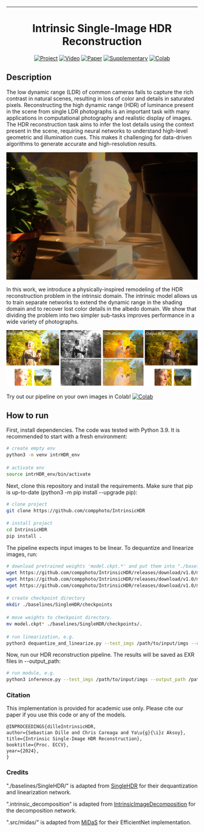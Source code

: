 
---

<div align="center">    
 
# Intrinsic Single-Image HDR Reconstruction  

[![Project](http://img.shields.io/badge/project-intrinsicHDR-cc9933.svg)](https://yaksoy.github.io/intrinsicHDR/)
[![Video](http://img.shields.io/badge/video-YouTube-4b44ce.svg)](https://www.youtube.com/watch?v=EiyH52BcKkw)
[![Paper](http://img.shields.io/badge/paper-ECCV2024-B31B1B.svg)](https://arxiv.org/abs/2409.13803)
[![Supplementary](http://img.shields.io/badge/suppl.-intrinsicHDR-B31B1B.svg)](https://yaksoy.github.io/papers/ECCV24-IntrinsicHDR-supp.pdf)
[![Colab](https://colab.research.google.com/assets/colab-badge.svg)](https://colab.research.google.com/github/compphoto/IntrinsicHDR/blob/main/notebooks/intrinsicHDR.ipynb)  


</div>
 


## Description   


The low dynamic range (LDR) of common cameras fails to capture the rich contrast in natural scenes, resulting in loss of color and details in saturated pixels. Reconstructing the high dynamic range (HDR) of luminance present in the scene from single LDR photographs is an important task with many applications in computational photography and realistic display of images. The HDR reconstruction task aims to infer the lost details using the context present in the scene, requiring neural networks to understand high-level geometric and illumination cues. This makes it challenging for data-driven algorithms to generate accurate and high-resolution results. 

![teaser](./figures/representative.jpg)

In this work, we introduce a physically-inspired remodeling of the HDR reconstruction problem in the intrinsic domain. The intrinsic model allows us to train separate networks to extend the dynamic range in the shading domain and to recover lost color details in the albedo domain. We show that dividing the problem into two simpler sub-tasks improves performance in a wide variety of photographs.   

![pipeline](./figures/pipeline.jpg)

Try out our pipeline on your own images in Colab! [![Colab](https://colab.research.google.com/assets/colab-badge.svg)](https://colab.research.google.com/github/compphoto/IntrinsicHDR/blob/main/notebooks/intrinsicHDR.ipynb)

## How to run   
First, install dependencies. The code was tested with Python 3.9. It is recommended to start with a fresh environment:
```bash
# create empty env
python3 -m venv intrHDR_env

# activate env
source intrHDR_env/bin/activate
```
Next, clone this repository and install the requirements. Make sure that pip is up-to-date (python3 -m pip install --upgrade pip):

```bash
# clone project   
git clone https://github.com/compphoto/IntrinsicHDR

# install project   
cd IntrinsicHDR
pip install .
 ```   

The pipeline expects input images to be linear. 
To dequantize and linearize images, run:

 ```bash
# download pretrained weights 'model.ckpt.*' and put them into "./baselines/SingleHDR/checkpoints"
wget https://github.com/compphoto/IntrinsicHDR/releases/download/v1.0/model.ckpt.data-00000-of-00001
wget https://github.com/compphoto/IntrinsicHDR/releases/download/v1.0/model.ckpt.index 
wget https://github.com/compphoto/IntrinsicHDR/releases/download/v1.0/model.ckpt.meta 

# create checkpoint directory
mkdir ./baselines/SingleHDR/checkpoints

# move weights to checkpoint directory.
mv model.ckpt* ./baselines/SingleHDR/checkpoints/.

# run linearization, e.g.  
python3 dequantize_and_linearize.py --test_imgs /path/to/input/imgs --output_path /path/to/results --root .
```
 Now, run our HDR reconstruction pipeline. The results will be saved as EXR files in --output_path:  
 ```bash
# run module, e.g.  
python3 inference.py --test_imgs /path/to/input/imgs --output_path /path/to/results --use_exr
```



### Citation
This implementation is provided for academic use only. Please cite our paper if you use this code or any of the models.   
```
@INPROCEEDINGS{dilleIntrinsicHDR,
author={Sebastian Dille and Chris Careaga and Ya\u{g}{\i}z Aksoy},
title={Intrinsic Single-Image HDR Reconstruction},
booktitle={Proc. ECCV},
year={2024},
} 
```   

### Credits
"./baselines/SingleHDR/" is adapted from [SingleHDR](https://github.com/alex04072000/SingleHDR) for their dequantization and linearization network.

".intrinsic_decomposition" is adapted from [IntrinsicImageDecomposition](https://github.com/compphoto/Intrinsic) for the decomposition network.

".src/midas/" is adapted from [MiDaS](https://github.com/intel-isl/MiDaS/tree/v2) for their EfficientNet implementation.
